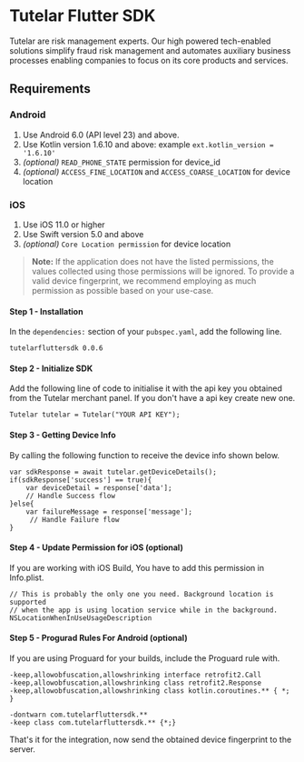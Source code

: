 # Tutelar Flutter SDK

Tutelar are risk management experts. Our high powered tech-enabled solutions simplify fraud risk management and automates auxiliary business processes enabling companies to focus on its core products and services.

## Requirements
### Android
1. Use Android 6.0 (API level 23) and above.
2. Use Kotlin version 1.6.10 and above: example ```ext.kotlin_version = '1.6.10'```
3. _(optional)_ ```READ_PHONE_STATE``` permission for device_id
4. _(optional)_ ```ACCESS_FINE_LOCATION``` and ```ACCESS_COARSE_LOCATION``` for device location

### iOS
1. Use iOS 11.0 or higher
2. Use Swift version 5.0 and above
3. _(optional)_ ```Core Location permission``` for device location

> __Note:__ If the application does not have the listed permissions, the values collected using those permissions will be ignored. To provide a valid device fingerprint, we recommend employing as much permission as possible based on your use-case.

#### Step 1 - Installation

In the ```dependencies:``` section of your ```pubspec.yaml```, add the following line.
```
tutelarfluttersdk 0.0.6
```

#### Step 2 - Initialize SDK
Add the following line of code to initialise it with the api key you obtained from the Tutelar merchant panel. If you don't have a api key create new one.
```
Tutelar tutelar = Tutelar("YOUR API KEY");
```

#### Step 3 - Getting Device Info
By calling the following function to receive the device info shown below.
```
var sdkResponse = await tutelar.getDeviceDetails();
if(sdkResponse['success'] == true){
    var deviceDetail = response['data'];
    // Handle Success flow
}else{
    var failureMessage = response['message'];
     // Handle Failure flow
}
```
#### Step 4 - Update Permission for iOS  (optional)
If you are working with iOS Build, You have to add this permission in Info.plist.
```
// This is probably the only one you need. Background location is supported
// when the app is using location service while in the background.
NSLocationWhenInUseUsageDescription
```
#### Step 5 - Progurad Rules For Android (optional)
If you are using Proguard for your builds, include the Proguard rule with.
```
-keep,allowobfuscation,allowshrinking interface retrofit2.Call
-keep,allowobfuscation,allowshrinking class retrofit2.Response
-keep,allowobfuscation,allowshrinking class kotlin.coroutines.** { *; }

-dontwarn com.tutelarfluttersdk.**
-keep class com.tutelarfluttersdk.** {*;}
```
That's it for the integration, now send the obtained device fingerprint to the server.